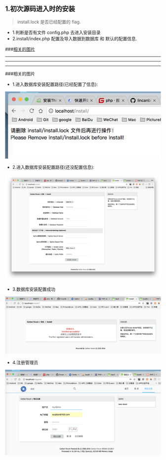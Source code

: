 ## 1.初次源码进入时的安装
> install.lock 是否已经配置的 flag.


* 1.判断是否有文件 config.php 去进入安装目录
* 2.install/index.php 配置及导入数据到数据库 和 默认的配置信息.


###[相关的图片](#related_pic)

***
***
***


###相关的图片<a name="related_pic"/>
* 1.进入数据库安装配置路径(已经配置了信息):

![](/assets/ScreenShot2018-01-12_22.10.14.png)

* 2.进入数据库安装配置路径(还没配置信息):

![](/assets/ScreenShot2018-01-12_22.17.14.png)

* 3.数据库安装配置成功

![](/assets/ScreenShot2018-01-12_22.20.36.png)

* 4.注册管理员

![](/assets/ScreenShot2018-01-12_22.21.15.png)







